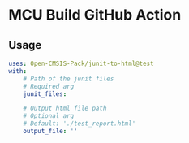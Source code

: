 # MCU Build GitHub Action
## Usage

```yaml
uses: Open-CMSIS-Pack/junit-to-html@test
with:
    # Path of the junit files
    # Required arg
    junit_files:

    # Output html file path
    # Optional arg
    # Default: './test_report.html'
    output_file: ''
```
